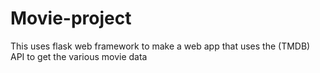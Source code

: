 # Movie-project
This uses flask web framework to make a web app that uses the  (TMDB) API to get the various movie data
